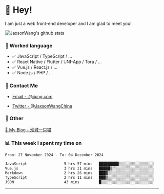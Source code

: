 # 👋 Hey!

I am just a web front-end developer and I am glad to meet you!

![JaxsonWang's github stats](https://github-readme-stats.vercel.app/api?username=JaxsonWang&&show_icons=true&&title_color=1abc9c&&icon_color=1abc9c)


### 📝 Worked language

- ✅ JavaScript / TypeScript / ...
- ✅ React Native / Flutter / UNI-App / Tora / ...
- ✅ Vue.js / React.js / ...
- ✅ Node.js / PHP / ...

### 📮 Contact Me

- [Email - i@iiong.com](mailto:i@iiong.com)

- [Twitter - @JaxsonWangChina](https://twitter.com/JaxsonWangChina)

### 🤪 Other

[📌 My Blog - 淮城一只猫](https://iiong.com)

### 📊 This week I spent my time on

<!--START_SECTION:waka-->

```txt
From: 27 November 2024 - To: 04 December 2024

JavaScript                 5 hrs 57 mins   █████████░░░░░░░░░░░░░░░░   36.23 %
Vue.js                     3 hrs 31 mins   █████▒░░░░░░░░░░░░░░░░░░░   21.46 %
Markdown                   2 hrs 26 mins   ███▓░░░░░░░░░░░░░░░░░░░░░   14.89 %
TypeScript                 2 hrs 11 mins   ███▒░░░░░░░░░░░░░░░░░░░░░   13.29 %
JSON                       43 mins         █░░░░░░░░░░░░░░░░░░░░░░░░   04.42 %
```

<!--END_SECTION:waka-->

---
